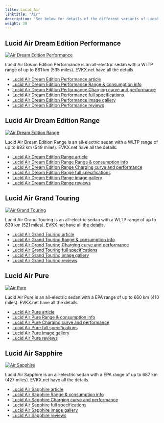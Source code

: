 ```yaml
---
title: Lucid Air
linktitle: "Air"
description: "See below for details of the different variants of Lucid Air"
weight: 30
---
```

## Lucid Air Dream Edition Performance

<a href="/models/lucid/air/air_dream_edition_performance/"><img src="https://media.evkx.net/multimedia/models/lucid/air/air_dream_edition_performance/main_1_st.jpg" class="img-fluid" alt="Air Dream Edition Performance" ></a>

Lucid Air Dream Edition Performance is an all-electric sedan with a WLTP range of up to 861 km (535 miles). EVKX.net have all the details. 

- [Lucid Air Dream Edition Performance article](/models/lucid/air/air_dream_edition_performance/)
- [Lucid Air Dream Edition Performance Range & consumption info](/models/lucid/air/air_dream_edition_performance/rangeandconsumption)
- [Lucid Air Dream Edition Performance Charging curve and performance](/models/lucid/air/air_dream_edition_performance/chargingcurve)
- [Lucid Air Dream Edition Performance full specifications](/models/lucid/air/air_dream_edition_performance/specifications)
- [Lucid Air Dream Edition Performance image gallery](/models/lucid/air/air_dream_edition_performance/gallery)
- [Lucid Air Dream Edition Performance reviews](/models/lucid/air/air_dream_edition_performance/reviews)

## Lucid Air Dream Edition Range

<a href="/models/lucid/air/air_dream_edition_range/"><img src="https://media.evkx.net/multimedia/models/lucid/air/air_dream_edition_range/main_1_st.jpg" class="img-fluid" alt="Air Dream Edition Range" ></a>

Lucid Air Dream Edition Range is an all-electric sedan with a WLTP range of up to 883 km (549 miles). EVKX.net have all the details. 

- [Lucid Air Dream Edition Range article](/models/lucid/air/air_dream_edition_range/)
- [Lucid Air Dream Edition Range Range & consumption info](/models/lucid/air/air_dream_edition_range/rangeandconsumption)
- [Lucid Air Dream Edition Range Charging curve and performance](/models/lucid/air/air_dream_edition_range/chargingcurve)
- [Lucid Air Dream Edition Range full specifications](/models/lucid/air/air_dream_edition_range/specifications)
- [Lucid Air Dream Edition Range image gallery](/models/lucid/air/air_dream_edition_range/gallery)
- [Lucid Air Dream Edition Range reviews](/models/lucid/air/air_dream_edition_range/reviews)

## Lucid Air Grand Touring

<a href="/models/lucid/air/air_grand_touring/"><img src="https://media.evkx.net/multimedia/models/lucid/air/air_grand_touring/main_1_st.jpg" class="img-fluid" alt="Air Grand Touring" ></a>

Lucid Air Grand Touring is an all-electric sedan with a WLTP range of up to 839 km (521 miles). EVKX.net have all the details. 

- [Lucid Air Grand Touring article](/models/lucid/air/air_grand_touring/)
- [Lucid Air Grand Touring Range & consumption info](/models/lucid/air/air_grand_touring/rangeandconsumption)
- [Lucid Air Grand Touring Charging curve and performance](/models/lucid/air/air_grand_touring/chargingcurve)
- [Lucid Air Grand Touring full specifications](/models/lucid/air/air_grand_touring/specifications)
- [Lucid Air Grand Touring image gallery](/models/lucid/air/air_grand_touring/gallery)
- [Lucid Air Grand Touring reviews](/models/lucid/air/air_grand_touring/reviews)

## Lucid Air Pure

<a href="/models/lucid/air/air_pure/"><img src="https://media.evkx.net/multimedia/models/lucid/air/air_pure/main_1_st.jpg" class="img-fluid" alt="Air Pure" ></a>

Lucid Air Pure is an all-electric sedan with a EPA range of up to 660 km (410 miles). EVKX.net have all the details. 

- [Lucid Air Pure article](/models/lucid/air/air_pure/)
- [Lucid Air Pure Range & consumption info](/models/lucid/air/air_pure/rangeandconsumption)
- [Lucid Air Pure Charging curve and performance](/models/lucid/air/air_pure/chargingcurve)
- [Lucid Air Pure full specifications](/models/lucid/air/air_pure/specifications)
- [Lucid Air Pure image gallery](/models/lucid/air/air_pure/gallery)
- [Lucid Air Pure reviews](/models/lucid/air/air_pure/reviews)

## Lucid Air Sapphire

<a href="/models/lucid/air/air_sapphire/"><img src="https://media.evkx.net/multimedia/models/lucid/air/air_sapphire/main_1_st.jpg" class="img-fluid" alt="Air Sapphire" ></a>

Lucid Air Sapphire is an all-electric sedan with a EPA range of up to 687 km (427 miles). EVKX.net have all the details. 

- [Lucid Air Sapphire article](/models/lucid/air/air_sapphire/)
- [Lucid Air Sapphire Range & consumption info](/models/lucid/air/air_sapphire/rangeandconsumption)
- [Lucid Air Sapphire Charging curve and performance](/models/lucid/air/air_sapphire/chargingcurve)
- [Lucid Air Sapphire full specifications](/models/lucid/air/air_sapphire/specifications)
- [Lucid Air Sapphire image gallery](/models/lucid/air/air_sapphire/gallery)
- [Lucid Air Sapphire reviews](/models/lucid/air/air_sapphire/reviews)

